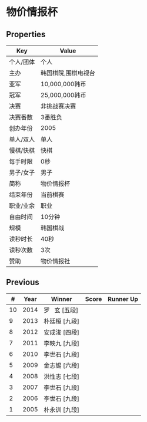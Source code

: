 # 物价情报杯

## Properties

| Key | Value |
| --- | ----- |
| 个人/团体 | 个人 |
| 主办 | 韩国棋院,围棋电视台 |
| 亚军 | 10,000,000韩币 |
| 冠军 | 25,000,000韩币 |
| 决赛 | 非挑战赛决赛 |
| 决赛番数 | 3番胜负 |
| 创办年份 | 2005 |
| 单人/双人 | 单人 |
| 慢棋/快棋 | 快棋 |
| 每手时限 | 0秒 |
| 男子/女子 | 男子 |
| 简称 | 物价情报杯 |
| 结束年份 | 当前棋赛 |
| 职业/业余 | 职业 |
| 自由时间 | 10分钟 |
| 规模 | 韩国棋战 |
| 读秒时长 | 40秒 |
| 读秒次数 | 3次 |
| 赞助 | 物价情报社 |

## Previous

| # | Year | Winner | Score | Runner Up |
| --- | --- | --- | --- | --- |
| 10 | 2014 | 罗   玄 [五段] |  |  |
| 9 | 2013 | 朴廷桓 [九段] |  |  |
| 8 | 2012 | 安成浚 [四段] |  |  |
| 7 | 2011 | 李映九 [九段] |  |  |
| 6 | 2010 | 李世石 [九段] |  |  |
| 5 | 2009 | 金志锡 [六段] |  |  |
| 4 | 2008 | 洪性志 [七段] |  |  |
| 3 | 2007 | 李世石 [九段] |  |  |
| 2 | 2006 | 李世石 [九段] |  |  |
| 1 | 2005 | 朴永训 [九段] |  |  |

